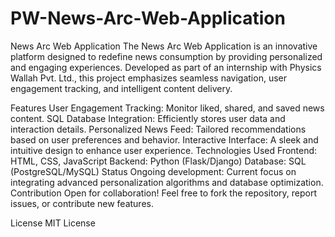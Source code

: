 # PW-News-Arc-Web-Application

News Arc Web Application
The News Arc Web Application is an innovative platform designed to redefine news consumption by providing personalized and engaging experiences. Developed as part of an internship with Physics Wallah Pvt. Ltd., this project emphasizes seamless navigation, user engagement tracking, and intelligent content delivery.

Features
User Engagement Tracking: Monitor liked, shared, and saved news content.
SQL Database Integration: Efficiently stores user data and interaction details.
Personalized News Feed: Tailored recommendations based on user preferences and behavior.
Interactive Interface: A sleek and intuitive design to enhance user experience.
Technologies Used
Frontend: HTML, CSS, JavaScript
Backend: Python (Flask/Django)
Database: SQL (PostgreSQL/MySQL)
Status
Ongoing development: Current focus on integrating advanced personalization algorithms and database optimization.
Contribution
Open for collaboration! Feel free to fork the repository, report issues, or contribute new features.

License
MIT License
